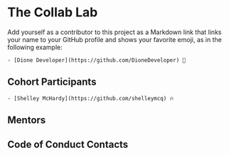 # The Collab Lab

Add yourself as a contributor to this project as a Markdown link that links your name to your GitHub profile and shows your favorite emoji, as in the following example:

    - [Dione Developer](https://github.com/DioneDeveloper) 💅

## Cohort Participants

    - [Shelley McHardy](https://github.com/shelleymcq) 🔥

## Mentors

## Code of Conduct Contacts
